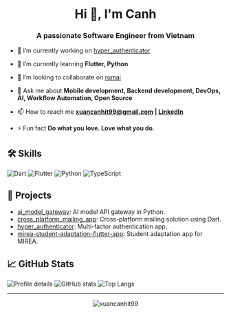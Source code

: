 <h1 align="center">Hi 👋, I'm Canh</h1>
<h3 align="center">A passionate Software Engineer from Vietnam</h3>

- 🔭 I’m currently working on [hyper_authenticator](https://github.com/xuancanhit99/hyper_authenticator)

- 🌱 I’m currently learning **Flutter, Python**

- 👯 I’m looking to collaborate on [rumai](https://github.com/codarkat/rumai)

- 💬 Ask me about **Mobile development, Backend development, DevOps, AI, Workflow Automation, Open Source**

- 📫 How to reach me **xuancanhit99@gmail.com | [LinkedIn](https://linkedin.com/in/xuancanhit)**

- ⚡ Fun fact **Do what you love. Love what you do.**

## 🛠️ Skills
![Dart](https://img.shields.io/badge/-Dart-0175C2?style=flat-square&logo=dart&logoColor=white)
![Flutter](https://img.shields.io/badge/-Flutter-02569B?style=flat-square&logo=flutter&logoColor=white)
![Python](https://img.shields.io/badge/-Python-3776AB?style=flat-square&logo=python&logoColor=white)
![TypeScript](https://img.shields.io/badge/-TypeScript-3178C6?style=flat-square&logo=typescript&logoColor=white)

## 📌 Projects
- [ai_model_gateway](https://github.com/xuancanhit99/ai_model_gateway): AI model API gateway in Python.
- [cross_platform_mailing_app](https://github.com/xuancanhit99/cross_platform_mailing_app): Cross-platform mailing solution using Dart.
- [hyper_authenticator](https://github.com/xuancanhit99/hyper_authenticator): Multi-factor authentication app.
- [mirea-student-adaptation-flutter-app](https://github.com/xuancanhit99/mirea-student-adaptation-flutter-app): Student adaptation app for MIREA.

## 📈 GitHub Stats
![Profile details](https://github-profile-summary-cards.vercel.app/api/cards/profile-details?username=xuancanhit99&theme=tokyonight)
![GitHub stats](http://github-profile-summary-cards.vercel.app/api/cards/stats?username=xuancanhit99&theme=tokyonight)
![Top Langs](http://github-profile-summary-cards.vercel.app/api/cards/most-commit-language?username=xuancanhit99&theme=tokyonight)


---
<p align="center">
  <img src="https://komarev.com/ghpvc/?username=xuancanhit99&label=Profile%20views&color=0e75b6&style=flat" alt="xuancanhit99" />
</p>
